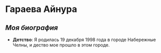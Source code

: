 # Гараева Айнура

## *Моя биография*
+ **Детство**: 
Я родилась 19 декабря 1998 года в городе Набережные Челны, и дество мое прошло в этом городе.  
